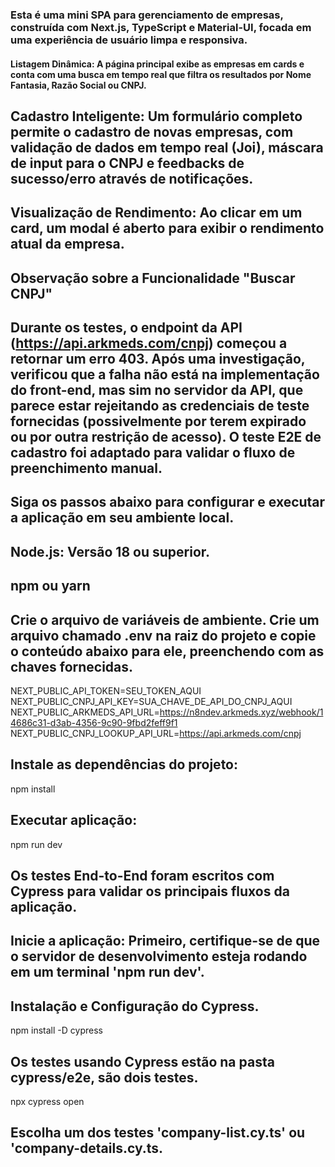 ### Esta é uma mini SPA para gerenciamento de empresas, construída com Next.js, TypeScript e Material-UI, focada em uma experiência de usuário limpa e responsiva.

#### Listagem Dinâmica: A página principal exibe as empresas em cards e conta com uma busca em tempo real que filtra os resultados por Nome Fantasia, Razão Social ou CNPJ.

## Cadastro Inteligente: Um formulário completo permite o cadastro de novas empresas, com validação de dados em tempo real (Joi), máscara de input para o CNPJ e feedbacks de sucesso/erro através de notificações.

## Visualização de Rendimento: Ao clicar em um card, um modal é aberto para exibir o rendimento atual da empresa.


## Observação sobre a Funcionalidade "Buscar CNPJ"
## Durante os testes, o endpoint da API (https://api.arkmeds.com/cnpj) começou a retornar um erro 403. Após uma investigação, verificou que a falha não está na implementação do front-end, mas sim no servidor da API, que parece estar rejeitando as credenciais de teste fornecidas (possivelmente por terem expirado ou por outra restrição de acesso). O teste E2E de cadastro foi adaptado para validar o fluxo de preenchimento manual.


## Siga os passos abaixo para configurar e executar a aplicação em seu ambiente local.

## Node.js: Versão 18 ou superior.
## npm ou yarn

## Crie o arquivo de variáveis de ambiente. Crie um arquivo chamado .env na raiz do projeto e copie o conteúdo abaixo para ele, preenchendo com as chaves fornecidas.

NEXT_PUBLIC_API_TOKEN=SEU_TOKEN_AQUI
NEXT_PUBLIC_CNPJ_API_KEY=SUA_CHAVE_DE_API_DO_CNPJ_AQUI
NEXT_PUBLIC_ARKMEDS_API_URL=https://n8ndev.arkmeds.xyz/webhook/14686c31-d3ab-4356-9c90-9fbd2feff9f1
NEXT_PUBLIC_CNPJ_LOOKUP_API_URL=https://api.arkmeds.com/cnpj

## Instale as dependências do projeto:
npm install

## Executar aplicação:
npm run dev


## Os testes End-to-End foram escritos com Cypress para validar os principais fluxos da aplicação.

## Inicie a aplicação: Primeiro, certifique-se de que o servidor de desenvolvimento esteja rodando em um terminal 'npm run dev'.

## Instalação e Configuração do Cypress.
npm install -D cypress

## Os testes usando Cypress estão na pasta cypress/e2e, são dois testes.
npx cypress open

## Escolha um dos testes 'company-list.cy.ts' ou 'company-details.cy.ts.
